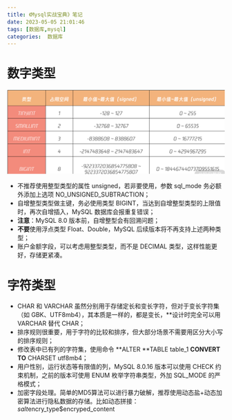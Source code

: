 ```yaml
---
title: 《Mysql实战宝典》笔记
date: 2023-05-05 21:01:46
tags: [数据库,mysql]
categories:  数据库
---
```


# 数字类型

![image-20230505212034763](https://raw.githubusercontent.com/fwm1/PicturesRepo/master/blog-images/20230505212036.png)

- 不推荐使用整型类型的属性 unsigned，若非要使用，参数 sql_mode 务必额外添加上选项 NO_UNSIGNED_SUBTRACTION；
- 自增整型类型做主键，务必使用类型 BIGINT，当达到自增整型类型的上限值时，再次自增插入，MySQL 数据库会报重复错误；
- **注意**：MySQL 8.0 版本前，自增整型会有回溯问题；
- **不要**使用浮点类型 Float、Double，MySQL 后续版本将不再支持上述两种类型；
- 账户金额字段，可以考虑用整型类型，而不是 DECIMAL 类型，这样性能更好，存储更紧凑。



# 字符类型

- CHAR 和 VARCHAR 虽然分别用于存储定长和变长字符，但对于变长字符集（如 GBK、UTF8mb4），其本质是一样的，都是变长，**设计时完全可以用 VARCHAR 替代 CHAR；
- 排序规则很重要，用于字符的比较和排序，但大部分场景不需要用区分大小写的排序规则；
- 修改表中已有列的字符集，使用命令 **ALTER **TABLE  table_1 **CONVERT** **TO** CHARSET utf8mb4；
- 用户性别，运行状态等有限值的列，MySQL 8.0.16 版本可以使用 CHECK 约束机制，之前的版本可使用 ENUM 枚举字符串类型，外加 SQL_MODE 的严格模式；
- 加密字段处理。简单的MD5算法可以进行暴力破解，推荐使用动态盐+动态加密算法进行隐私数据的存储。比如动态拼接：$salt$encry_type$encryped_content 
